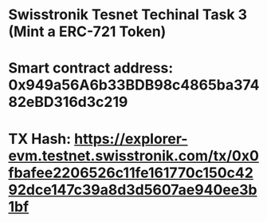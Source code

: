 # Swisstronik Tesnet Techinal Task 3 (Mint a ERC-721 Token)

# Smart contract address: 0x949a56A6b33BDB98c4865ba37482eBD316d3c219

# TX Hash: https://explorer-evm.testnet.swisstronik.com/tx/0x0fbafee2206526c11fe161770c150c4292dce147c39a8d3d5607ae940ee3b1bf